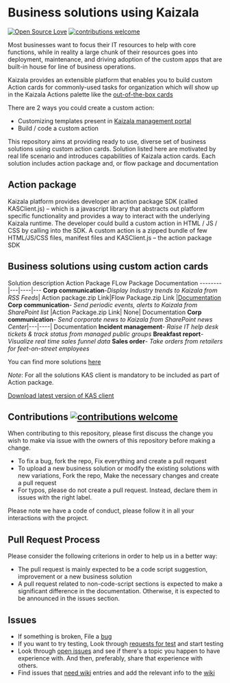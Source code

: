 # Business solutions using Kaizala
[![Open Source Love](https://badges.frapsoft.com/os/v1/open-source.svg?v=103)](https://docs.microsoft.com/en-us/kaizala/partnerdocs/customerticketingsolution)
 [![contributions welcome](https://img.shields.io/badge/contributions-welcome-brightgreen.svg?style=flat)](https://github.com/KeerthiKuthati/TestDemo/pulls)
 
Most businesses want to focus their IT resources to help with core functions, while in reality a large chunk of their resources goes into deployment, maintenance, and driving adoption of the custom apps that are built-in house for line of business operations.

Kaizala provides an extensible platform that enables you to build custom Action cards for commonly-used tasks for organization which will show up in the Kaizala Actions palette like the [out-of-the-box cards](https://docs.microsoft.com/en-us/kaizala/actions/readme)

There are 2 ways you could create a custom action:
* Customizing templates present in [Kaizala management portal](https://Manage.kaiza.la.com) 
* Build / code a custom action

This repository aims at providing ready to use, diverse set of business solutions using custom action cards. Solution listed here are motivated by real life scenario and introduces capabilities of Kaizala action cards. Each solution includes action package and, or flow package and documentation

## Action package
Kaizala platform provides developer an action package SDK (called KASClient.js) – which is a javascript library that abstracts out platform specific functionality and provides a way to interact with the underlying Kaizala runtime. The developer could build a custom action in HTML / JS / CSS by calling into the SDK. A custom action is a zipped bundle of few HTML/JS/CSS files, manifest files and KASClient.js – the action package SDK

## Business solutions using custom action cards
Solution description
Action Package
FLow Package
Documentation
-------- |---|----|---
**Corp communication**-*Display Industry trends to Kaizala from RSS Feeds*| Action package.zip Link|Flow Package.zip Link |[Documentation](https://github.com/KeerthiKuthati/TestDemo/blob/master/RSSFeedupdates.md)
**Corp communication**- *Send periodic events, alerts to Kaizala from SharePoint list* |Action Package.zip Link| None| Documentation
**Corp communication**- *Send corporate news to Kaizala from SharePoint news Center*|---|----| Documentation
**Incident management**- *Raise IT help desk tickets & track status from managed public groups*
**Breakfast report**- *Visualize real time sales funnel data*
**Sales order**- *Take orders from retailers for feet-on-street employees*

You can find more solutions [here](https://docs.microsoft.com/en-us/kaizala/partnerdocs/customerticketingsolution)

*Note*: For all the solutions KAS client is mandatory to be included as part of Action package. 

[Download latest version of KAS client](https://github.com/MicrosoftDocs/kaizala-docs/tree/master/Articles/Actions/KASClient) 

## Contributions [![contributions welcome](https://img.shields.io/badge/contributions-welcome-brightgreen.svg?style=flat)](https://github.com/KeerthiKuthati/TestDemo/pulls)

When contributing to this repository, please first discuss the change you wish to make via issue with the owners of this repository before making a change. 
* To fix a bug, fork the repo, Fix everything and create a pull request
* To upload a new business solution or modify the existing solutions with new variations,  Fork the repo, Make the necessary changes and create a pull request
* For typos, please do not create a pull request. Instead, declare them in issues with the right label.

Please note we have a code of conduct, please follow it in all your interactions with the project.

## Pull Request Process
Please consider the following criterions in order to help us in a better way:
* The pull request is mainly expected to be a code script suggestion, improvement or a new business solution
* A pull request related to non-code-script sections is expected to make a significant difference in the documentation. Otherwise, it is expected to be announced in the issues section.

## Issues
* If something is broken, File a [bug](https://github.com/KeerthiKuthati/TestDemo/labels/bug)
* If you want to try testing,  Look through [requests for test](https://github.com/KeerthiKuthati/TestDemo/labels/Testing%20required) and start testing
* Look through [open issues](https://github.com/KeerthiKuthati/TestDemo/issues) and see if there's a topic  you happen to have experience with. And then, preferably, share that experience with others.
* Find issues that [need wiki](https://github.com/KeerthiKuthati/TestDemo/labels/NeedWiki) entries and add the relevant info to the [wiki](https://github.com/KeerthiKuthati/TestDemo/wiki)
